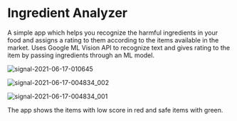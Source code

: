 # Ingredient Analyzer
A simple app which helps you recognize the harmful ingredients in your food and assigns a rating to them according to the items available in the market.  Uses Google ML Vision API to recognize text and gives rating to the item by passing ingredients through an ML model.

![signal-2021-06-17-010645](https://user-images.githubusercontent.com/47075510/122371128-40cd7380-cf7d-11eb-85fe-ecc40e385250.jpeg)

![signal-2021-06-17-004834_002](https://user-images.githubusercontent.com/47075510/122371169-49be4500-cf7d-11eb-82b7-6c1e6cf1db82.jpeg)

![signal-2021-06-17-004834_001](https://user-images.githubusercontent.com/47075510/122371186-4cb93580-cf7d-11eb-85df-611ff6f63862.jpeg)

The app shows the items with low score in red and safe items with green.
